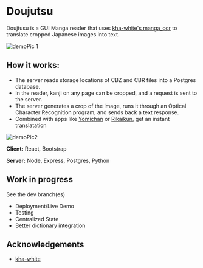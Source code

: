 
# Doujutsu
Doujtusu is a GUI Manga reader that uses [kha-white's manga_ocr](https://github.com/kha-white/manga-ocr) to translate cropped Japanese images into text. 






<img alt="demoPic 1" src="https://i.imgur.com/pR2vaPl.png">

## How it works:


  - The server reads storage locations of CBZ and CBR files into a Postgres database. 
  - In the reader,  kanji on any page can be cropped, and a request is sent to the server.
  - The server generates a crop of the image, runs it through an Optical Character Recognition program, and sends back a text response. 
  - Combined with apps like [Yomichan](https://github.com/FooSoft/yomichan) or [Rikaikun](https://github.com/melink14/rikaikun), get an instant translatation
<img alt="demoPic2" src="https://i.imgur.com/us1czdW.png">



**Client:** React, Bootstrap

**Server:** Node, Express, Postgres, Python


## Work in progress
See the dev branch(es)

- Deployment/Live Demo
- Testing
- Centralized State
- Better dictionary integration


    
## Acknowledgements

 - [kha-white](https://github.com/kha-white/)
 
